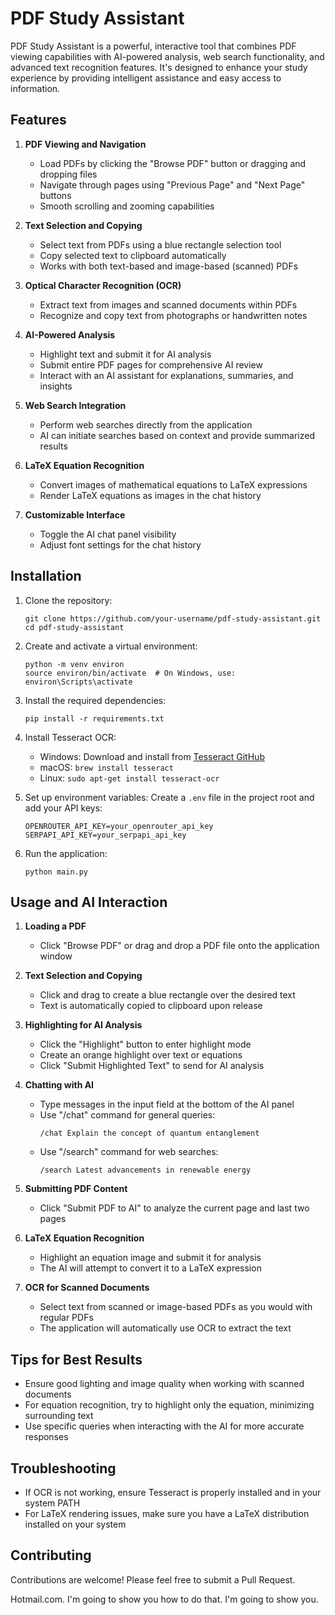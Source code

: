 # PDF Study Assistant

PDF Study Assistant is a powerful, interactive tool that combines PDF viewing capabilities with AI-powered analysis, web search functionality, and advanced text recognition features. It's designed to enhance your study experience by providing intelligent assistance and easy access to information.

## Features

1. **PDF Viewing and Navigation**
   - Load PDFs by clicking the "Browse PDF" button or dragging and dropping files
   - Navigate through pages using "Previous Page" and "Next Page" buttons
   - Smooth scrolling and zooming capabilities

2. **Text Selection and Copying**
   - Select text from PDFs using a blue rectangle selection tool
   - Copy selected text to clipboard automatically
   - Works with both text-based and image-based (scanned) PDFs

3. **Optical Character Recognition (OCR)**
   - Extract text from images and scanned documents within PDFs
   - Recognize and copy text from photographs or handwritten notes

4. **AI-Powered Analysis**
   - Highlight text and submit it for AI analysis
   - Submit entire PDF pages for comprehensive AI review
   - Interact with an AI assistant for explanations, summaries, and insights

5. **Web Search Integration**
   - Perform web searches directly from the application
   - AI can initiate searches based on context and provide summarized results

6. **LaTeX Equation Recognition**
   - Convert images of mathematical equations to LaTeX expressions
   - Render LaTeX equations as images in the chat history

7. **Customizable Interface**
   - Toggle the AI chat panel visibility
   - Adjust font settings for the chat history

## Installation

1. Clone the repository:
   ```
   git clone https://github.com/your-username/pdf-study-assistant.git
   cd pdf-study-assistant
   ```

2. Create and activate a virtual environment:
   ```
   python -m venv environ
   source environ/bin/activate  # On Windows, use: environ\Scripts\activate
   ```

3. Install the required dependencies:
   ```
   pip install -r requirements.txt
   ```

4. Install Tesseract OCR:
   - Windows: Download and install from [Tesseract GitHub](https://github.com/UB-Mannheim/tesseract/wiki)
   - macOS: `brew install tesseract`
   - Linux: `sudo apt-get install tesseract-ocr`

5. Set up environment variables:
   Create a `.env` file in the project root and add your API keys:
   ```
   OPENROUTER_API_KEY=your_openrouter_api_key
   SERPAPI_API_KEY=your_serpapi_api_key
   ```

6. Run the application:
   ```
   python main.py
   ```

## Usage and AI Interaction

1. **Loading a PDF**
   - Click "Browse PDF" or drag and drop a PDF file onto the application window

2. **Text Selection and Copying**
   - Click and drag to create a blue rectangle over the desired text
   - Text is automatically copied to clipboard upon release

3. **Highlighting for AI Analysis**
   - Click the "Highlight" button to enter highlight mode
   - Create an orange highlight over text or equations
   - Click "Submit Highlighted Text" to send for AI analysis

4. **Chatting with AI**
   - Type messages in the input field at the bottom of the AI panel
   - Use "/chat" command for general queries:
     ```
     /chat Explain the concept of quantum entanglement
     ```
   - Use "/search" command for web searches:
     ```
     /search Latest advancements in renewable energy
     ```

5. **Submitting PDF Content**
   - Click "Submit PDF to AI" to analyze the current page and last two pages

6. **LaTeX Equation Recognition**
   - Highlight an equation image and submit it for analysis
   - The AI will attempt to convert it to a LaTeX expression

7. **OCR for Scanned Documents**
   - Select text from scanned or image-based PDFs as you would with regular PDFs
   - The application will automatically use OCR to extract the text

## Tips for Best Results

- Ensure good lighting and image quality when working with scanned documents
- For equation recognition, try to highlight only the equation, minimizing surrounding text
- Use specific queries when interacting with the AI for more accurate responses

## Troubleshooting

- If OCR is not working, ensure Tesseract is properly installed and in your system PATH
- For LaTeX rendering issues, make sure you have a LaTeX distribution installed on your system

## Contributing

Contributions are welcome! Please feel free to submit a Pull Request.

Hotmail.com. I'm going to show you how to do that. I'm going to show you.